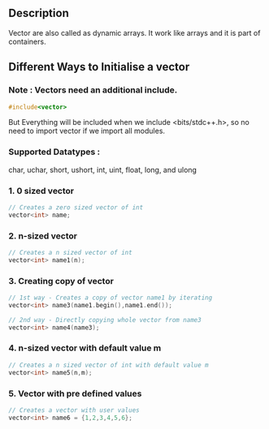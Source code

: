 ## Description 
Vector are also called as dynamic arrays. It work like arrays and it is part of containers.

## Different Ways to Initialise a vector  

### Note : Vectors need an additional include.
```cpp
#include<vector>
```
But Everything will be included when we include <bits/stdc++.h>, so no need to import vector if we import all modules.

### Supported Datatypes : 
char, uchar, short, ushort, int, uint, float, long, and ulong

### 1. 0 sized vector  

```cpp
// Creates a zero sized vector of int
vector<int> name;
```
 
### 2. n-sized vector

```cpp
// Creates a n sized vector of int
vector<int> name1(n);
```

### 3. Creating copy of vector

```cpp
// 1st way - Creates a copy of vector name1 by iterating
vector<int> name3(name1.begin(),name1.end());

// 2nd way - Directly copying whole vector from name3
vector<int> name4(name3);
```

### 4. n-sized vector with default value m

```cpp
// Creates a n sized vector of int with default value m
vector<int> name5(n,m);
```

### 5. Vector with pre defined values

```cpp
// Creates a vector with user values
vector<int> name6 = {1,2,3,4,5,6};
```